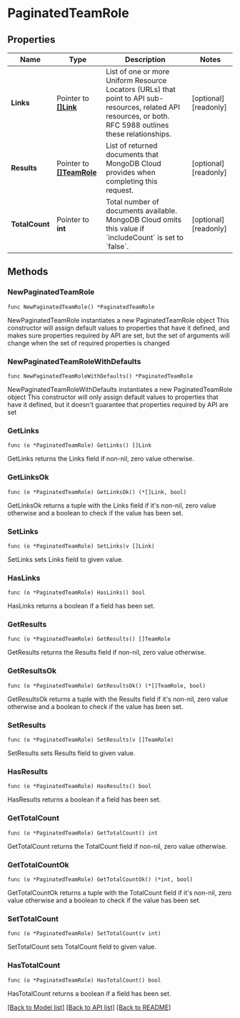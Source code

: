 # PaginatedTeamRole

## Properties

Name | Type | Description | Notes
------------ | ------------- | ------------- | -------------
**Links** | Pointer to [**[]Link**](Link.md) | List of one or more Uniform Resource Locators (URLs) that point to API sub-resources, related API resources, or both. RFC 5988 outlines these relationships. | [optional] [readonly] 
**Results** | Pointer to [**[]TeamRole**](TeamRole.md) | List of returned documents that MongoDB Cloud provides when completing this request. | [optional] [readonly] 
**TotalCount** | Pointer to **int** | Total number of documents available. MongoDB Cloud omits this value if &#x60;includeCount&#x60; is set to &#x60;false&#x60;. | [optional] [readonly] 

## Methods

### NewPaginatedTeamRole

`func NewPaginatedTeamRole() *PaginatedTeamRole`

NewPaginatedTeamRole instantiates a new PaginatedTeamRole object
This constructor will assign default values to properties that have it defined,
and makes sure properties required by API are set, but the set of arguments
will change when the set of required properties is changed

### NewPaginatedTeamRoleWithDefaults

`func NewPaginatedTeamRoleWithDefaults() *PaginatedTeamRole`

NewPaginatedTeamRoleWithDefaults instantiates a new PaginatedTeamRole object
This constructor will only assign default values to properties that have it defined,
but it doesn't guarantee that properties required by API are set

### GetLinks

`func (o *PaginatedTeamRole) GetLinks() []Link`

GetLinks returns the Links field if non-nil, zero value otherwise.

### GetLinksOk

`func (o *PaginatedTeamRole) GetLinksOk() (*[]Link, bool)`

GetLinksOk returns a tuple with the Links field if it's non-nil, zero value otherwise
and a boolean to check if the value has been set.

### SetLinks

`func (o *PaginatedTeamRole) SetLinks(v []Link)`

SetLinks sets Links field to given value.

### HasLinks

`func (o *PaginatedTeamRole) HasLinks() bool`

HasLinks returns a boolean if a field has been set.
### GetResults

`func (o *PaginatedTeamRole) GetResults() []TeamRole`

GetResults returns the Results field if non-nil, zero value otherwise.

### GetResultsOk

`func (o *PaginatedTeamRole) GetResultsOk() (*[]TeamRole, bool)`

GetResultsOk returns a tuple with the Results field if it's non-nil, zero value otherwise
and a boolean to check if the value has been set.

### SetResults

`func (o *PaginatedTeamRole) SetResults(v []TeamRole)`

SetResults sets Results field to given value.

### HasResults

`func (o *PaginatedTeamRole) HasResults() bool`

HasResults returns a boolean if a field has been set.
### GetTotalCount

`func (o *PaginatedTeamRole) GetTotalCount() int`

GetTotalCount returns the TotalCount field if non-nil, zero value otherwise.

### GetTotalCountOk

`func (o *PaginatedTeamRole) GetTotalCountOk() (*int, bool)`

GetTotalCountOk returns a tuple with the TotalCount field if it's non-nil, zero value otherwise
and a boolean to check if the value has been set.

### SetTotalCount

`func (o *PaginatedTeamRole) SetTotalCount(v int)`

SetTotalCount sets TotalCount field to given value.

### HasTotalCount

`func (o *PaginatedTeamRole) HasTotalCount() bool`

HasTotalCount returns a boolean if a field has been set.

[[Back to Model list]](../README.md#documentation-for-models) [[Back to API list]](../README.md#documentation-for-api-endpoints) [[Back to README]](../README.md)


